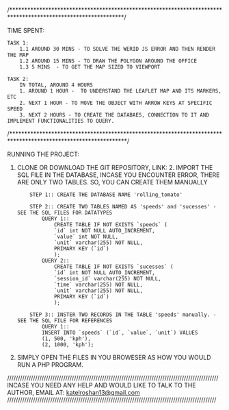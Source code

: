 /**************************************************************************************************************/

TIME SPENT:

    TASK 1:
        1.1 AROUND 30 MINS - TO SOLVE THE WERID JS ERROR AND THEN RENDER THE MAP
        1.2 AROUND 15 MINS - TO DRAW THE POLYGON AROUND THE OFFICE
        1.3 5 MINS  - TO GET THE MAP SIZED TO VIEWPORT

    TASK 2:
        IN TOTAL, AROUND 4 HOURS
        1. AROUND 1 HOUR -  TO UNDERSTAND THE LEAFLET MAP AND ITS MARKERS, ETC
        2. NEXT 1 HOUR - TO MOVE THE OBJECT WITH ARROW KEYS AT SPECIFIC SPEED
        3. NEXT 2 HOURS - TO CREATE THE DATABAES, CONNECTION TO IT AND IMPLEMENT FUNCTIONALITIES TO QUERY.

/***************************************************************************************************************/

RUNNING THE PROJECT:

1.  CLONE OR DOWNLOAD THE GIT REPOSITORY, LINK: 2. IMPORT THE SQL FILE IN THE DATABASE,
    INCASE YOU ENCOUNTER ERROR, THERE ARE ONLY TWO TABLES. SO, YOU CAN CREATE THEM MANUALLY

            STEP 1:: CREATE THE DATABASE NAME 'rolling_tomato'

            STEP 2:: CREATE TWO TABLES NAMED AS 'speeds' and 'sucesses' - SEE THE SQL FILES FOR DATATYPES
                QUERY 1::
                    CREATE TABLE IF NOT EXISTS `speeds` (
                    `id` int NOT NULL AUTO_INCREMENT,
                    `value` int NOT NULL,
                    `unit` varchar(255) NOT NULL,
                    PRIMARY KEY (`id`)
                    );
                QUERY 2::
                    CREATE TABLE IF NOT EXISTS `sucesses` (
                    `id` int NOT NULL AUTO_INCREMENT,
                    `session_id` varchar(255) NOT NULL,
                    `time` varchar(255) NOT NULL,
                    `unit` varchar(255) NOT NULL,
                    PRIMARY KEY (`id`)
                    );

            STEP 3:: INSTER TWO RECORDS IN THE TABLE 'speeds' manually. - SEE THE SQL FILE FOR REFERENCES
                QUERY 1::
                INSERT INTO `speeds` (`id`, `value`, `unit`) VALUES
                (1, 500, 'kph'),
                (2, 1000, 'kph');

2.  SIMPLY OPEN THE FILES IN YOU BROWESER AS HOW YOU WOULD RUN A PHP PROGRAM.

//////////////////////////////////////////////////////////////////////////////////////////////////
INCASE YOU NEED ANY HELP AND WOULD LIKE TO TALK TO THE AUTHOR, EMAIL AT: katelroshan13@gmail.com
/////////////////////////////////////////////////////////////////////////////////////////////////
